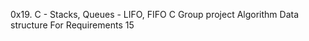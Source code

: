 0x19. C - Stacks, Queues - LIFO, FIFO
C
Group project
Algorithm
Data structure
For Requirements 
15

